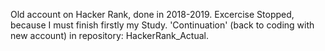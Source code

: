 Old account on Hacker Rank, done in 2018-2019. Excercise Stopped, because I must finish firstly my Study.
'Continuation' (back to coding with new account) in repository: HackerRank_Actual.
